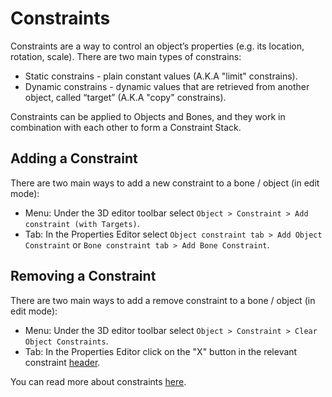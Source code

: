 # Constraints

Constraints are a way to control an object’s properties (e.g. its location, rotation, scale).
There are two main types of constrains:
* Static constrains - plain constant values (A.K.A "limit" constrains).
* Dynamic constrains - dynamic values that are retrieved from another object, called “target” (A.K.A "copy" constrains).

Constraints can be applied to Objects and Bones, and they work in combination with each other to form a Constraint Stack.

## Adding a Constraint

There are two main ways to add a new constraint to a bone / object (in edit mode):
- Menu:  Under the 3D editor toolbar select `Object > Constraint > Add constraint (with Targets)`.
- Tab:  In the Properties Editor select `Object constraint tab > Add Object Constraint` or `Bone constraint tab > Add Bone Constraint`.

## Removing a Constraint

There are two main ways to add a remove constraint to a bone / object (in edit mode):
- Menu:  Under the 3D editor toolbar select `Object > Constraint > Clear Object Constraints`.
- Tab:  In the Properties Editor click on the "X" button in the relevant constraint [header](https://docs.blender.org/manual/en/latest/animation/constraints/interface/header.html
).

You can read more about constraints [here](https://docs.blender.org/manual/en/latest/animation/constraints/index.html).